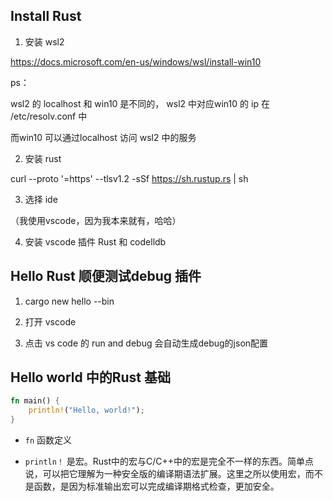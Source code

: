 ## Install Rust

1. 安装 wsl2

https://docs.microsoft.com/en-us/windows/wsl/install-win10

ps：

wsl2 的 localhost 和 win10 是不同的， wsl2 中对应win10 的 ip 在 /etc/resolv.conf 中

而win10 可以通过localhost 访问 wsl2 中的服务

2. 安装 rust

curl --proto '=https' --tlsv1.2 -sSf https://sh.rustup.rs | sh

3. 选择 ide

（我使用vscode，因为我本来就有，哈哈）

4. 安装 vscode 插件 Rust 和 codelldb

## Hello Rust 顺便测试debug 插件

1. cargo new hello --bin

2. 打开 vscode

3. 点击 vs code 的 run and debug 会自动生成debug的json配置

## Hello world 中的Rust 基础

``` Rust
fn main() {
    println!("Hello, world!");
}
```

* `fn` 函数定义

* `println！` 是宏。Rust中的宏与C/C++中的宏是完全不一样的东西。简单点说，可以把它理解为一种安全版的编译期语法扩展。这里之所以使用宏，而不是函数，是因为标准输出宏可以完成编译期格式检查，更加安全。
